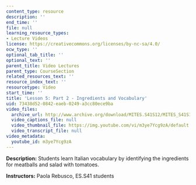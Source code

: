 ```yaml
---
content_type: resource
description: ''
end_time: ''
file: null
learning_resource_types:
- Lecture Videos
license: https://creativecommons.org/licenses/by-nc-sa/4.0/
ocw_type: ''
optional_tab_title: ''
optional_text: ''
parent_title: Video Lectures
parent_type: CourseSection
related_resources_text: ''
resource_index_text: ''
resourcetype: Video
start_time: ''
title: 'Lesson 5: Part 2 - Ingredients and Vocabulary'
uid: 73438d52-0842-eaeb-0249-a3cc80ece9ba
video_files:
  archive_url: http://www.archive.org/download/MITES.S41S12/MITES_S41S12_Lesson5_Part2_300k.mp4
  video_captions_file: null
  video_thumbnail_file: https://img.youtube.com/vi/m3ye7Ycg9zA/default.jpg
  video_transcript_file: null
video_metadata:
  youtube_id: m3ye7Ycg9zA
---
```


**Description:** Students learn Italian vocabulary by identifying the ingredients for meatballs and salad with tomatoes.

**Instructors:** Paola Rebusco, ES.S41 students

